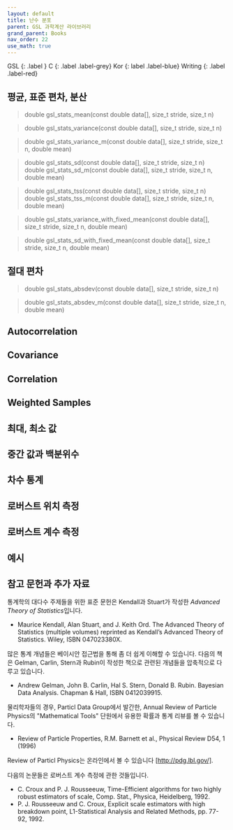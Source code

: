 ```yaml
---
layout: default
title: 난수 분포
parent: GSL 과학계산 라이브러리
grand_parent: Books
nav_order: 22
use_math: true
---
```


GSL
{: .label }
C
{: .label .label-grey}
Kor
{: label .label-blue}
Writing
{: .label .label-red}

## 평균, 표준 편차, 분산


>double gsl_stats_mean(const double data[], size_t stride, size_t n)


>double gsl_stats_variance(const double data[], size_t stride, size_t n)


>double gsl_stats_variance_m(const double data[], size_t stride, size_t n, double mean)



>double gsl_stats_sd(const double data[], size_t stride, size_t n)<br>
>double gsl_stats_sd_m(const double data[], size_t stride, size_t n, double mean)


>double gsl_stats_tss(const double data[], size_t stride, size_t n)<br>
>double gsl_stats_tss_m(const double data[], size_t stride, size_t n, double mean)


>double gsl_stats_variance_with_fixed_mean(const double data[], size_t stride, size_t n, double mean)


>double gsl_stats_sd_with_fixed_mean(const double data[], size_t stride, size_t n, double mean)

## 절대 편차

>double gsl_stats_absdev(const double data[], size_t stride, size_t n)

>double gsl_stats_absdev_m(const double data[], size_t stride, size_t n, double mean)


## Autocorrelation

## Covariance

## Correlation

## Weighted Samples

## 최대, 최소 값

## 중간 값과 백분위수

## 차수 통계

## 로버스트 위치 측정


## 로버스트 계수 측정

## 예시

## 참고 문헌과 추가 자료

통계학의 대다수 주제들을 위한 표준 문헌은 Kendall과 Stuart가 작성한 *Advanced Theory of Statistics*입니다. 

* Maurice Kendall, Alan Stuart, and J. Keith Ord. The Advanced Theory of Statistics (multiple volumes) reprinted as Kendall’s Advanced Theory of Statistics. Wiley, ISBN 047023380X.

많은 통계 개념들은 베이시안 접근법을 통해 좀 더 쉽게 이해할 수 있습니다. 다음의 책은 Gelman, Carlin, Stern과 Rubin이 작성한 책으로 관련된 개념들을 압축적으로 다루고 있습니다.

* Andrew Gelman, John B. Carlin, Hal S. Stern, Donald B. Rubin. Bayesian Data Analysis. Chapman & Hall, ISBN 0412039915.

물리학자들의 경우, Particl Data Group에서 발간한, Annual Review of Particle Physics의 "Mathematical Tools" 단원에서 유용한 확률과 통계 리뷰를 볼 수 있습니다.

* Review of Particle Properties, R.M. Barnett et al., Physical Review D54, 1 (1996)

Review of Particl Physics는 온라인에서 볼 수 있습니다 [http://pdg.lbl.gov/].

다음의 논문들은 로버스트 계수 측정에 관한 것들입니다.


* C. Croux and P. J. Rousseeuw, Time-Efficient algorithms for two highly robust estimators of scale, Comp. Stat., Physica, Heidelberg, 1992.
* P. J. Rousseeuw and C. Croux, Explicit scale estimators with high breakdown point, L1-Statistical Analysis and Related Methods, pp. 77-92, 1992.